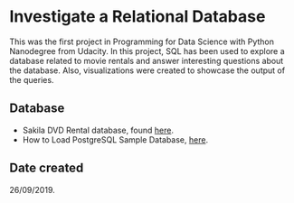 # Investigate a Relational Database
This was the first project in Programming for Data Science with Python Nanodegree from Udacity. In this project, SQL has been used to explore a database related to movie rentals and answer interesting questions about the database. Also, visualizations were created to showcase the output of the queries.

## Database
- Sakila DVD Rental database, found [here](https://www.postgresqltutorial.com/postgresql-sample-database/).
- How to Load PostgreSQL Sample Database, [here](https://www.postgresqltutorial.com/load-postgresql-sample-database/).

## Date created
26/09/2019.
